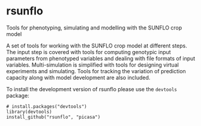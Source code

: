 # rsunflo
Tools for phenotyping, simulating and modelling with the SUNFLO crop model

A set of tools for working with the SUNFLO crop model at different steps. 
The input step is covered with tools for computing genotypic input parameters from phenotyped variables and dealing with file formats of input variables.
Multi-simulation is simplified with tools for designing virtual experiments and simulating.
Tools for tracking the variation of prediction capacity along with model development are also included.

To install the development version of rsunflo please use the `devtools` package:

    # install.packages("devtools")
    library(devtools)
    install_github("rsunflo", "picasa")
